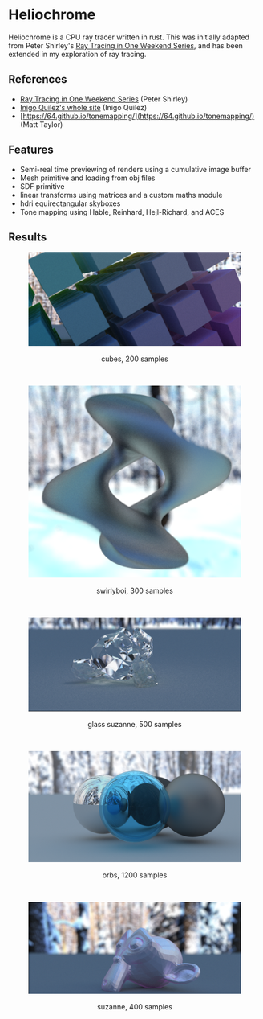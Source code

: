 # Heliochrome
Heliochrome is a CPU ray tracer written in rust. This was initially adapted from Peter Shirley's [Ray Tracing in One Weekend Series](https://raytracing.github.io/), and has been extended in my exploration of ray tracing.

## References
* [Ray Tracing in One Weekend Series](https://raytracing.github.io/) (Peter Shirley)
* [Inigo Quilez's whole site](https://iquilezles.org/) (Inigo Quilez)
* [https://64.github.io/tonemapping/](https://64.github.io/tonemapping/) (Matt Taylor)

## Features
* Semi-real time previewing of renders using a cumulative image buffer
* Mesh primitive and loading from obj files
* SDF primitive
* linear transforms using matrices and a custom maths module
* hdri equirectangular skyboxes
* Tone mapping using Hable, Reinhard, Hejl-Richard, and ACES

## Results
<figure>
    <p  align="center">
        <img src="results/cubes.png" />
        <figcaption><p align="center">cubes, 200 samples</p><figcaption/>
    </p>
</figure>
<br/>
<figure>
    <p  align="center">
        <img src="results/swirlyboi.png" />
        <figcaption><p align="center">swirlyboi, 300 samples</p><figcaption/>
    </p>
</figure>
<br/>
<figure>
    <p  align="center">
        <img src="results/glass_suzanne.png" />
        <figcaption><p align="center">glass suzanne, 500 samples</p><figcaption/>
    </p>
</figure>
<br/>
<figure>
    <p  align="center">
        <img src="results/orbs.png" />
        <figcaption><p align="center">orbs, 1200 samples</p><figcaption/>
    </p>
</figure>
<br/>
<figure>
    <p  align="center">
        <img src="results/suzanne.png" />
        <figcaption><p align="center">suzanne, 400 samples</p><figcaption/>
    </p>
</figure>
<br/>
